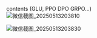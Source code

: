 contents (GLU, PPO DPO GRPO...)  
![微信截图_20250513203810](https://github.com/user-attachments/assets/1a644900-e8a0-4bb3-adb7-4ed0408fba61)

![微信截图_20250513203830](https://github.com/user-attachments/assets/047e3e60-435f-48f6-ad08-0c4797bd6747)

